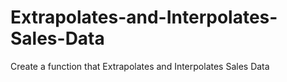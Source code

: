 # Extrapolates-and-Interpolates-Sales-Data
Create a function that Extrapolates and Interpolates Sales Data
